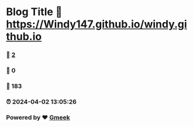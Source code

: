 # Blog Title :link: https://Windy147.github.io/windy.github.io 
### :page_facing_up: [2](https://Windy147.github.io/windy.github.io/tag.html) 
### :speech_balloon: 0 
### :hibiscus: 183 
### :alarm_clock: 2024-04-02 13:05:26 
### Powered by :heart: [Gmeek](https://github.com/Meekdai/Gmeek)
